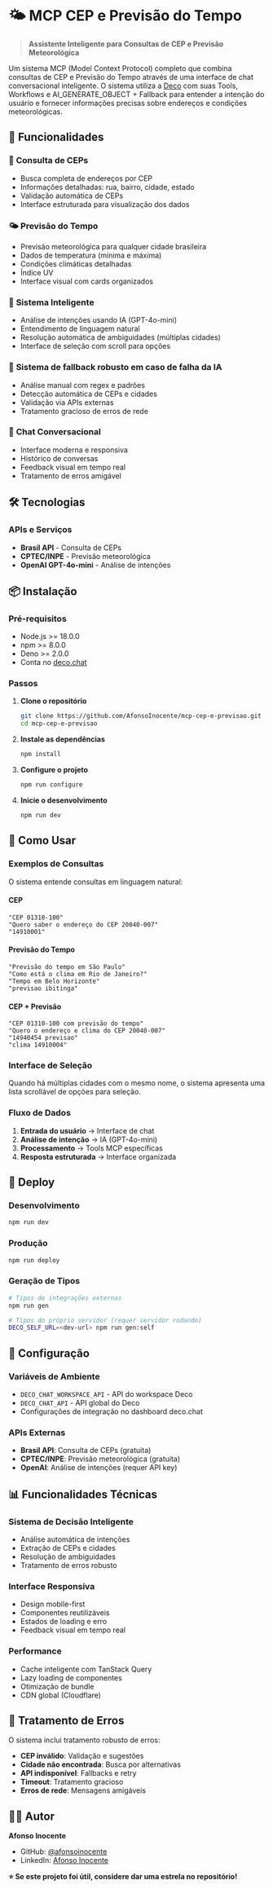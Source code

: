 # 🌤️ MCP CEP e Previsão do Tempo

> **Assistente Inteligente para Consultas de CEP e Previsão Meteorológica**

Um sistema MCP (Model Context Protocol) completo que combina consultas de CEP e Previsão do Tempo através de uma interface de chat conversacional inteligente. O sistema utiliza a [Deco](https://deco.chat/) com suas Tools, Workflows e AI_GENERATE_OBJECT + Fallback para entender a intenção do usuário e fornecer informações precisas sobre endereços e condições meteorológicas.

## 🚀 Funcionalidades

### 📍 **Consulta de CEPs**

- Busca completa de endereços por CEP
- Informações detalhadas: rua, bairro, cidade, estado
- Validação automática de CEPs
- Interface estruturada para visualização dos dados

### 🌤️ **Previsão do Tempo**

- Previsão meteorológica para qualquer cidade brasileira
- Dados de temperatura (mínima e máxima)
- Condições climáticas detalhadas
- Índice UV
- Interface visual com cards organizados

### 🤖 **Sistema Inteligente**

- Análise de intenções usando IA (GPT-4o-mini)
- Entendimento de linguagem natural
- Resolução automática de ambiguidades (múltiplas cidades)
- Interface de seleção com scroll para opções

### 🦾 **Sistema de fallback robusto em caso de falha da IA**

- Análise manual com regex e padrões
- Detecção automática de CEPs e cidades
- Validação via APIs externas
- Tratamento gracioso de erros de rede

### 💬 **Chat Conversacional**

- Interface moderna e responsiva
- Histórico de conversas
- Feedback visual em tempo real
- Tratamento de erros amigável

## 🛠️ Tecnologias

### **APIs e Serviços**

- **Brasil API** - Consulta de CEPs
- **CPTEC/INPE** - Previsão meteorológica
- **OpenAI GPT-4o-mini** - Análise de intenções

## 📦 Instalação

### **Pré-requisitos**

- Node.js >= 18.0.0
- npm >= 8.0.0
- Deno >= 2.0.0
- Conta no [deco.chat](https://deco.chat)

### **Passos**

1. **Clone o repositório**

   ```bash
   git clone https://github.com/AfonsoInocente/mcp-cep-e-previsao.git
   cd mcp-cep-e-previsao
   ```

2. **Instale as dependências**

   ```bash
   npm install
   ```

3. **Configure o projeto**

   ```bash
   npm run configure
   ```

4. **Inicie o desenvolvimento**
   ```bash
   npm run dev
   ```

## 🎯 Como Usar

### **Exemplos de Consultas**

O sistema entende consultas em linguagem natural:

#### **CEP**

```
"CEP 01310-100"
"Quero saber o endereço do CEP 20040-007"
"14910001"
```

#### **Previsão do Tempo**

```
"Previsão do tempo em São Paulo"
"Como está o clima em Rio de Janeiro?"
"Tempo em Belo Horizonte"
"previsao ibitinga"
```

#### **CEP + Previsão**

```
"CEP 01310-100 com previsão do tempo"
"Quero o endereço e clima do CEP 20040-007"
"14940454 previsao"
"clima 14910004"
```

### **Interface de Seleção**

Quando há múltiplas cidades com o mesmo nome, o sistema apresenta uma lista scrollável de opções para seleção.

### **Fluxo de Dados**

1. **Entrada do usuário** → Interface de chat
2. **Análise de intenção** → IA (GPT-4o-mini)
3. **Processamento** → Tools MCP específicas
4. **Resposta estruturada** → Interface organizada

## 🚀 Deploy

### **Desenvolvimento**

```bash
npm run dev
```

### **Produção**

```bash
npm run deploy
```

### **Geração de Tipos**

```bash
# Tipos de integrações externas
npm run gen

# Tipos do próprio servidor (requer servidor rodando)
DECO_SELF_URL=<dev-url> npm run gen:self
```

## 🔧 Configuração

### **Variáveis de Ambiente**

- `DECO_CHAT_WORKSPACE_API` - API do workspace Deco
- `DECO_CHAT_API` - API global do Deco
- Configurações de integração no dashboard deco.chat

### **APIs Externas**

- **Brasil API**: Consulta de CEPs (gratuita)
- **CPTEC/INPE**: Previsão meteorológica (gratuita)
- **OpenAI**: Análise de intenções (requer API key)

## 📊 Funcionalidades Técnicas

### **Sistema de Decisão Inteligente**

- Análise automática de intenções
- Extração de CEPs e cidades
- Resolução de ambiguidades
- Tratamento de erros robusto

### **Interface Responsiva**

- Design mobile-first
- Componentes reutilizáveis
- Estados de loading e erro
- Feedback visual em tempo real

### **Performance**

- Cache inteligente com TanStack Query
- Lazy loading de componentes
- Otimização de bundle
- CDN global (Cloudflare)

## 🐛 Tratamento de Erros

O sistema inclui tratamento robusto de erros:

- **CEP inválido**: Validação e sugestões
- **Cidade não encontrada**: Busca por alternativas
- **API indisponível**: Fallbacks e retry
- **Timeout**: Tratamento gracioso
- **Erros de rede**: Mensagens amigáveis

## 👨‍💻 Autor

**Afonso Inocente**

- GitHub: [@afonsoinocente](https://github.com/afonsoinocente)
- LinkedIn: [Afonso Inocente](https://linkedin.com/in/afonsoinocente)

**⭐ Se este projeto foi útil, considere dar uma estrela no repositório!**
